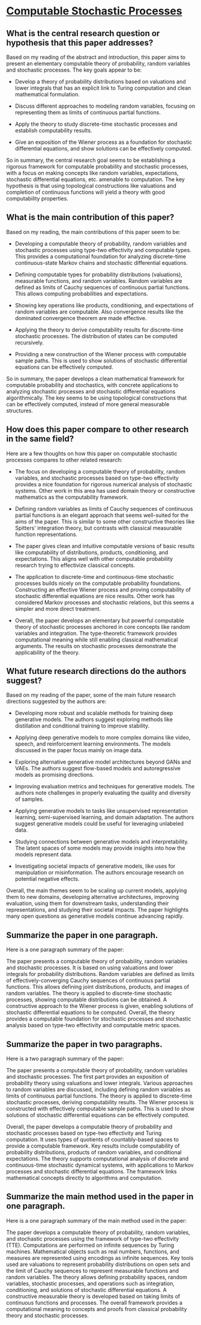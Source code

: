 # [Computable Stochastic Processes](https://arxiv.org/abs/1409.4667)

## What is the central research question or hypothesis that this paper addresses?

 Based on my reading of the abstract and introduction, this paper aims to present an elementary computable theory of probability, random variables and stochastic processes. The key goals appear to be:

- Develop a theory of probability distributions based on valuations and lower integrals that has an explicit link to Turing computation and clean mathematical formulation.

- Discuss different approaches to modeling random variables, focusing on representing them as limits of continuous partial functions. 

- Apply the theory to study discrete-time stochastic processes and establish computability results.

- Give an exposition of the Wiener process as a foundation for stochastic differential equations, and show solutions can be effectively computed.

So in summary, the central research goal seems to be establishing a rigorous framework for computable probability and stochastic processes, with a focus on making concepts like random variables, expectations, stochastic differential equations, etc. amenable to computation. The key hypothesis is that using topological constructions like valuations and completion of continuous functions will yield a theory with good computability properties.


## What is the main contribution of this paper?

 Based on my reading, the main contributions of this paper seem to be:

- Developing a computable theory of probability, random variables and stochastic processes using type-two effectivity and computable types. This provides a computational foundation for analyzing discrete-time continuous-state Markov chains and stochastic differential equations.

- Defining computable types for probability distributions (valuations), measurable functions, and random variables. Random variables are defined as limits of Cauchy sequences of continuous partial functions. This allows computing probabilities and expectations.

- Showing key operations like products, conditioning, and expectations of random variables are computable. Also convergence results like the dominated convergence theorem are made effective.

- Applying the theory to derive computability results for discrete-time stochastic processes. The distribution of states can be computed recursively.

- Providing a new construction of the Wiener process with computable sample paths. This is used to show solutions of stochastic differential equations can be effectively computed.

So in summary, the paper develops a clean mathematical framework for computable probability and stochastics, with concrete applications to analyzing stochastic processes and stochastic differential equations algorithmically. The key seems to be using topological constructions that can be effectively computed, instead of more general measurable structures.


## How does this paper compare to other research in the same field?

 Here are a few thoughts on how this paper on computable stochastic processes compares to other related research:

- The focus on developing a computable theory of probability, random variables, and stochastic processes based on type-two effectivity provides a nice foundation for rigorous numerical analysis of stochastic systems. Other work in this area has used domain theory or constructive mathematics as the computability framework.

- Defining random variables as limits of Cauchy sequences of continuous partial functions is an elegant approach that seems well-suited for the aims of the paper. This is similar to some other constructive theories like Spitters' integration theory, but contrasts with classical measurable function representations.

- The paper gives clean and intuitive computable versions of basic results like computability of distributions, products, conditioning, and expectations. This aligns well with other computable probability research trying to effectivize classical concepts.

- The application to discrete-time and continuous-time stochastic processes builds nicely on the computable probability foundations. Constructing an effective Wiener process and proving computability of stochastic differential equations are nice results. Other work has considered Markov processes and stochastic relations, but this seems a simpler and more direct treatment. 

- Overall, the paper develops an elementary but powerful computable theory of stochastic processes anchored in core concepts like random variables and integration. The type-theoretic framework provides computational meaning while still enabling classical mathematical arguments. The results on stochastic processes demonstrate the applicability of the theory.


## What future research directions do the authors suggest?

 Based on my reading of the paper, some of the main future research directions suggested by the authors are:

- Developing more robust and scalable methods for training deep generative models. The authors suggest exploring methods like distillation and conditional training to improve stability.

- Applying deep generative models to more complex domains like video, speech, and reinforcement learning environments. The models discussed in the paper focus mainly on image data.

- Exploring alternative generative model architectures beyond GANs and VAEs. The authors suggest flow-based models and autoregressive models as promising directions.

- Improving evaluation metrics and techniques for generative models. The authors note challenges in properly evaluating the quality and diversity of samples. 

- Applying generative models to tasks like unsupervised representation learning, semi-supervised learning, and domain adaptation. The authors suggest generative models could be useful for leveraging unlabeled data.

- Studying connections between generative models and interpretability. The latent spaces of some models may provide insights into how the models represent data.

- Investigating societal impacts of generative models, like uses for manipulation or misinformation. The authors encourage research on potential negative effects.

Overall, the main themes seem to be scaling up current models, applying them to new domains, developing alternative architectures, improving evaluation, using them for downstream tasks, understanding their representations, and studying their societal impacts. The paper highlights many open questions as generative models continue advancing rapidly.


## Summarize the paper in one paragraph.

 Here is a one paragraph summary of the paper:

The paper presents a computable theory of probability, random variables and stochastic processes. It is based on using valuations and lower integrals for probability distributions. Random variables are defined as limits of effectively-converging Cauchy sequences of continuous partial functions. This allows defining joint distributions, products, and images of random variables. The theory is applied to discrete-time stochastic processes, showing computable distributions can be obtained. A constructive approach to the Wiener process is given, enabling solutions of stochastic differential equations to be computed. Overall, the theory provides a computable foundation for stochastic processes and stochastic analysis based on type-two effectivity and computable metric spaces.


## Summarize the paper in two paragraphs.

 Here is a two paragraph summary of the paper:

The paper presents a computable theory of probability, random variables and stochastic processes. The first part provides an exposition of probability theory using valuations and lower integrals. Various approaches to random variables are discussed, including defining random variables as limits of continuous partial functions. The theory is applied to discrete-time stochastic processes, deriving computability results. The Wiener process is constructed with effectively computable sample paths. This is used to show solutions of stochastic differential equations can be effectively computed. 

Overall, the paper develops a computable theory of probability and stochastic processes based on type-two effectivity and Turing computation. It uses types of quotients of countably-based spaces to provide a computable framework. Key results include computability of probability distributions, products of random variables, and conditional expectations. The theory supports computational analysis of discrete and continuous-time stochastic dynamical systems, with applications to Markov processes and stochastic differential equations. The framework links mathematical concepts directly to algorithms and computation.


## Summarize the main method used in the paper in one paragraph.

 Here is a one paragraph summary of the main method used in the paper:

The paper develops a computable theory of probability, random variables, and stochastic processes using the framework of type-two effectivity (TTE). Computations are performed on infinite sequences by Turing machines. Mathematical objects such as real numbers, functions, and measures are represented using encodings as infinite sequences. Key tools used are valuations to represent probability distributions on open sets and the limit of Cauchy sequences to represent measurable functions and random variables. The theory allows defining probability spaces, random variables, stochastic processes, and operations such as integration, conditioning, and solutions of stochastic differential equations. A constructive measurable theory is developed based on taking limits of continuous functions and processes. The overall framework provides a computational meaning to concepts and proofs from classical probability theory and stochastic processes.
